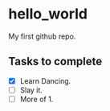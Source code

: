 # hello_world

My first github repo.

## Tasks to complete

 - [x] Learn Dancing.
 - [ ] Slay it.
 - [ ] More of 1.
